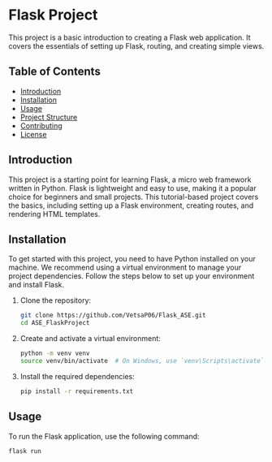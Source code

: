 # Flask Project

This project is a basic introduction to creating a Flask web application. It covers the essentials of setting up Flask, routing, and creating simple views.

## Table of Contents
- [Introduction](#introduction)
- [Installation](#installation)
- [Usage](#usage)
- [Project Structure](#project-structure)
- [Contributing](#contributing)
- [License](#license)

## Introduction

This project is a starting point for learning Flask, a micro web framework written in Python. Flask is lightweight and easy to use, making it a popular choice for beginners and small projects. This tutorial-based project covers the basics, including setting up a Flask environment, creating routes, and rendering HTML templates.

## Installation

To get started with this project, you need to have Python installed on your machine. We recommend using a virtual environment to manage your project dependencies. Follow the steps below to set up your environment and install Flask.

1. Clone the repository:
    ```bash
    git clone https://github.com/VetsaP06/Flask_ASE.git
    cd ASE_FlaskProject
    ```

2. Create and activate a virtual environment:
    ```bash
    python -m venv venv
    source venv/bin/activate  # On Windows, use `venv\Scripts\activate`
    ```

3. Install the required dependencies:
    ```bash
    pip install -r requirements.txt
    ```

## Usage

To run the Flask application, use the following command:
```bash
flask run
